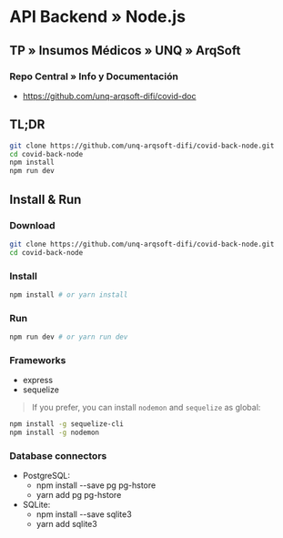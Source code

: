 # API Backend » Node.js

## TP » Insumos Médicos » UNQ » ArqSoft

### Repo Central » Info y Documentación

* <https://github.com/unq-arqsoft-difi/covid-doc>

## TL;DR

```sh
git clone https://github.com/unq-arqsoft-difi/covid-back-node.git
cd covid-back-node
npm install
npm run dev
```

## Install & Run

### Download

```sh
git clone https://github.com/unq-arqsoft-difi/covid-back-node.git
cd covid-back-node
```

### Install

```sh
npm install # or yarn install
```

### Run

```sh
npm run dev # or yarn run dev
```

### Frameworks

* express
* sequelize

> If you prefer, you can install `nodemon` and `sequelize` as global:

```sh
npm install -g sequelize-cli
npm install -g nodemon
```

### Database connectors

* PostgreSQL:
  - npm install --save pg pg-hstore
  - yarn add pg pg-hstore
* SQLite:
  - npm install --save sqlite3
  - yarn add sqlite3
